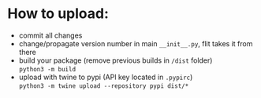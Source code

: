 
# How to upload:

* commit all changes
* change/propagate version number in main `__init__.py`, flit takes it from there
* build your package (remove previous builds in `/dist` folder)  
  `python3 -m build`
* upload with twine to pypi (API key located in `.pypirc`)  
  `python3 -m twine upload --repository pypi dist/*`
